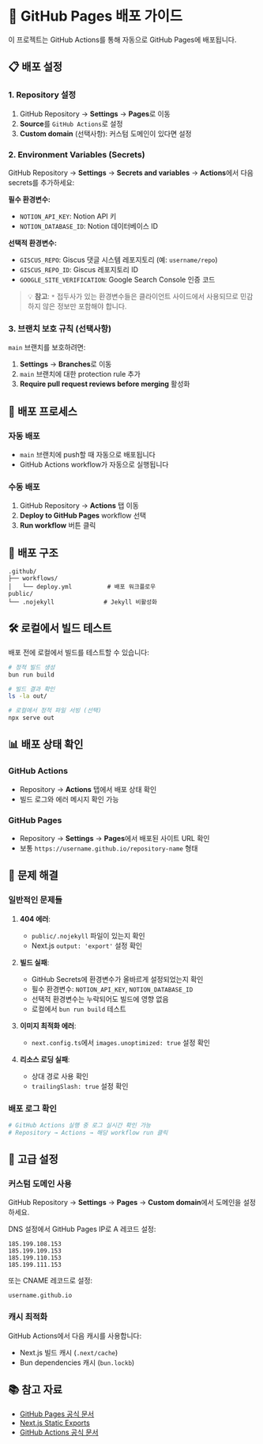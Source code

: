 # 🚀 GitHub Pages 배포 가이드

이 프로젝트는 GitHub Actions를 통해 자동으로 GitHub Pages에 배포됩니다.

## 📋 배포 설정

### 1. Repository 설정

1. GitHub Repository → **Settings** → **Pages**로 이동
2. **Source**를 `GitHub Actions`로 설정
3. **Custom domain** (선택사항): 커스텀 도메인이 있다면 설정

### 2. Environment Variables (Secrets)

GitHub Repository → **Settings** → **Secrets and variables** → **Actions**에서 다음 secrets를 추가하세요:

**필수 환경변수:**
- `NOTION_API_KEY`: Notion API 키
- `NOTION_DATABASE_ID`: Notion 데이터베이스 ID

**선택적 환경변수:**
- `GISCUS_REPO`: Giscus 댓글 시스템 레포지토리 (예: `username/repo`)
- `GISCUS_REPO_ID`: Giscus 레포지토리 ID
- `GOOGLE_SITE_VERIFICATION`: Google Search Console 인증 코드

> 💡 **참고**: `*` 접두사가 있는 환경변수들은 클라이언트 사이드에서 사용되므로 민감하지 않은 정보만 포함해야 합니다.

### 3. 브랜치 보호 규칙 (선택사항)

`main` 브랜치를 보호하려면:
1. **Settings** → **Branches**로 이동
2. `main` 브랜치에 대한 protection rule 추가
3. **Require pull request reviews before merging** 활성화

## 🔄 배포 프로세스

### 자동 배포
- `main` 브랜치에 push할 때 자동으로 배포됩니다
- GitHub Actions workflow가 자동으로 실행됩니다

### 수동 배포
1. GitHub Repository → **Actions** 탭 이동
2. **Deploy to GitHub Pages** workflow 선택
3. **Run workflow** 버튼 클릭

## 📁 배포 구조

```
.github/
├── workflows/
│   └── deploy.yml          # 배포 워크플로우
public/
└── .nojekyll              # Jekyll 비활성화
```

## 🛠 로컬에서 빌드 테스트

배포 전에 로컬에서 빌드를 테스트할 수 있습니다:

```bash
# 정적 빌드 생성
bun run build

# 빌드 결과 확인
ls -la out/

# 로컬에서 정적 파일 서빙 (선택)
npx serve out
```

## 📊 배포 상태 확인

### GitHub Actions
- Repository → **Actions** 탭에서 배포 상태 확인
- 빌드 로그와 에러 메시지 확인 가능

### GitHub Pages
- Repository → **Settings** → **Pages**에서 배포된 사이트 URL 확인
- 보통 `https://username.github.io/repository-name` 형태

## 🐛 문제 해결

### 일반적인 문제들

1. **404 에러**: 
   - `public/.nojekyll` 파일이 있는지 확인
   - Next.js `output: 'export'` 설정 확인

2. **빌드 실패**:
   - GitHub Secrets에 환경변수가 올바르게 설정되었는지 확인
   - 필수 환경변수: `NOTION_API_KEY`, `NOTION_DATABASE_ID`
   - 선택적 환경변수는 누락되어도 빌드에 영향 없음
   - 로컬에서 `bun run build` 테스트

3. **이미지 최적화 에러**:
   - `next.config.ts`에서 `images.unoptimized: true` 설정 확인

4. **리소스 로딩 실패**:
   - 상대 경로 사용 확인
   - `trailingSlash: true` 설정 확인

### 배포 로그 확인

```bash
# GitHub Actions 실행 중 로그 실시간 확인 가능
# Repository → Actions → 해당 workflow run 클릭
```

## 🔧 고급 설정

### 커스텀 도메인 사용

GitHub Repository → **Settings** → **Pages** → **Custom domain**에서 도메인을 설정하세요.

DNS 설정에서 GitHub Pages IP로 A 레코드 설정:
```
185.199.108.153
185.199.109.153
185.199.110.153
185.199.111.153
```

또는 CNAME 레코드로 설정:
```
username.github.io
```

### 캐시 최적화

GitHub Actions에서 다음 캐시를 사용합니다:
- Next.js 빌드 캐시 (`.next/cache`)
- Bun dependencies 캐시 (`bun.lockb`)

## 📚 참고 자료

- [GitHub Pages 공식 문서](https://docs.github.com/en/pages)
- [Next.js Static Exports](https://nextjs.org/docs/app/building-your-application/deploying/static-exports)
- [GitHub Actions 공식 문서](https://docs.github.com/en/actions)
